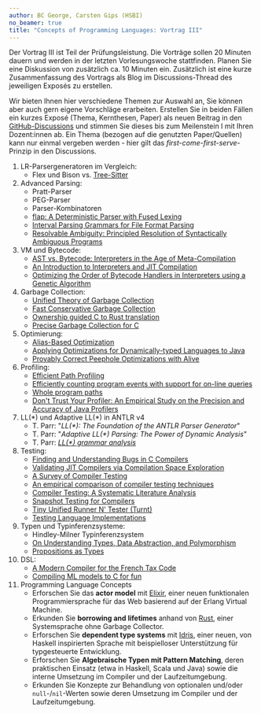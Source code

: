 ```yaml
---
author: BC George, Carsten Gips (HSBI)
no_beamer: true
title: "Concepts of Programming Languages: Vortrag III"
---
```


Der Vortrag III ist Teil der Prüfungsleistung. Die Vorträge sollen 20 Minuten dauern
und werden in der letzten Vorlesungswoche stattfinden. Planen Sie eine Diskussion
von zusätzlich ca. 10 Minuten ein. Zusätzlich ist eine kurze Zusammenfassung des
Vortrags als Blog im Discussions-Thread des jeweiligen Exposés zu erstellen.

Wir bieten Ihnen hier verschiedene Themen zur Auswahl an, Sie können aber auch gern
eigene Vorschläge erarbeiten. Erstellen Sie in beiden Fällen ein kurzes Exposé
(Thema, Kernthesen, Paper) als neuen Beitrag in den
[GitHub-Discussions](https://github.com/Compiler-CampusMinden/CPL-Vorlesung-Master/discussions/new?category=vortrag-iii)
und stimmen Sie dieses bis zum Meilenstein I mit Ihren Dozent:innen ab. Ein Thema
(bezogen auf die genutzten Paper/Quellen) kann nur einmal vergeben werden - hier
gilt das *first-come-first-serve*-Prinzip in den Discussions.

1.  LR-Parsergeneratoren im Vergleich:
    -   Flex und Bison vs. [Tree-Sitter](http://tree-sitter.github.io/tree-sitter/)
2.  Advanced Parsing:
    -   Pratt-Parser
    -   PEG-Parser
    -   Parser-Kombinatoren
    -   [flap: A Deterministic Parser with Fused
        Lexing](https://dl.acm.org/doi/pdf/10.1145/3591269)
    -   [Interval Parsing Grammars for File Format
        Parsing](https://dl.acm.org/doi/10.1145/3591264)
    -   [Resolvable Ambiguity: Principled Resolution of Syntactically Ambiguous
        Programs](https://people.kth.se/~dbro/papers/palmkvist-et-al-2021-resolvable-ambiguity.pdf)
3.  VM und Bytecode:
    -   [AST vs. Bytecode: Interpreters in the Age of
        Meta-Compilation](https://stefan-marr.de/downloads/oopsla23-larose-et-al-ast-vs-bytecode-interpreters-in-the-age-of-meta-compilation.pdf)
    -   [An Introduction to Interpreters and JIT
        Compilation](https://stefan-marr.de/2023/09/pliss-summer-school/)
    -   [Optimizing the Order of Bytecode Handlers in Interpreters using a Genetic
        Algorithm](https://stefan-marr.de/downloads/acmsac23-huang-et-al-optimizing-the-order-of-bytecode-handlers-in-interpreters-using-a-genetic-algorithm.pdf)
4.  Garbage Collection:
    -   [Unified Theory of Garbage
        Collection](https://scholar.google.de/scholar?hl=en&as_sdt=0%2C5&as_vis=1&q=Unified+Theory+of+Garbage+Collection&btnG=)
    -   [Fast Conservative Garbage
        Collection](https://scholar.google.de/scholar?hl=en&as_sdt=0%2C5&as_vis=1&q=Fast+Conservative+Garbage+Collection&btnG=)
    -   [Ownership guided C to Rust
        translation](https://arxiv.org/pdf/2303.10515.pdf)
    -   [Precise Garbage Collection for
        C](https://www-old.cs.utah.edu/plt/publications/ismm09-rwrf.pdf)
5.  Optimierung:
    -   [Alias-Based Optimization](https://dl.acm.org/doi/10.1145/277652.277670)
    -   [Applying Optimizations for Dynamically-typed Languages to
        Java](https://stefan-marr.de/downloads/manlang17-grimmer-et-al-applying-optimizations-for-dynamically-typed-languages-to-java.pdf)
    -   [Provably Correct Peephole Optimizations with
        Alive](https://web.ist.utl.pt/nuno.lopes/pubs/alive-pldi15.pdf)
6.  Profiling:
    -   [Efficient Path Profiling](https://dl.acm.org/citation.cfm?id=243857)
    -   [Efficiently counting program events with support for on-line
        queries](https://dl.acm.org/doi/10.1145/186025.186027)
    -   [Whole program paths](https://dl.acm.org/doi/10.1145/301631.301678)
    -   [Don't Trust Your Profiler: An Empirical Study on the Precision and Accuracy
        of Java
        Profilers](https://stefan-marr.de/downloads/mplr23-burchell-et-al-dont-trust-your-profiler.pdf)
7.  LL(\*) und Adaptive LL(\*) in ANTLR v4
    -   T. Parr: "*LL(\*): The Foundation of the ANTLR Parser Generator*"
    -   T. Parr: "*Adaptive LL(\*) Parsing: The Power of Dynamic Analysis*"
    -   T. Parr: [*LL(\*) grammar
        analysis*](https://theantlrguy.atlassian.net/wiki/spaces/~admin/pages/524294/LL+grammar+analysis)
8.  Testing:
    -   [Finding and Understanding Bugs in C
        Compilers](https://users.cs.utah.edu/~regehr/papers/pldi11-preprint.pdf)
    -   [Validating JIT Compilers via Compilation Space
        Exploration](https://connglli.github.io/pdfs/artemis_sosp23.pdf)
    -   [A Survey of Compiler
        Testing](https://software-lab.org/publications/csur2019_compiler_testing.pdf)
    -   [An empirical comparison of compiler testing
        techniques](https://xiongyingfei.github.io/papers/ICSE16.pdf)
    -   [Compiler Testing: A Systematic Literature
        Analysis](https://arxiv.org/abs/1810.02718)
    -   [Snapshot Testing for
        Compilers](https://www.cs.cornell.edu/~asampson/blog/turnt.html)
    -   [Tiny Unified Runner N' Tester (Turnt)](https://github.com/cucapra/turnt)
    -   [Testing Language
        Implementations](https://youtu.be/ZJUk8_k1HbY?si=Mis0l6M07vbI8Rqx)
9.  Typen und Typinferenzsysteme:
    -   Hindley-Milner Typinferenzsystem
    -   [On Understanding Types, Data Abstraction, and
        Polymorphism](http://lucacardelli.name/Papers/OnUnderstanding.A4.pdf)
    -   [Propositions as
        Types](https://homepages.inf.ed.ac.uk/wadler/papers/propositions-as-types/propositions-as-types.pdf)
10. DSL:
    -   [A Modern Compiler for the French Tax
        Code](https://arxiv.org/pdf/2011.07966.pdf)
    -   [Compiling ML models to C for
        fun](https://bernsteinbear.com/blog/compiling-ml-models/)
11. Programming Language Concepts
    -   Erforschen Sie das **actor model** mit [Elixir](https://elixir-lang.org/),
        einer neuen funktionalen Programmiersprache für das Web basierend auf der
        Erlang Virtual Machine.
    -   Erkunden Sie **borrowing and lifetimes** anhand von
        [Rust](https://www.rust-lang.org/), einer Systemsprache ohne Garbage
        Collector.
    -   Erforschen Sie **dependent type systems** mit
        [Idris](https://www.idris-lang.org/), einer neuen, von Haskell inspirierten
        Sprache mit beispielloser Unterstützung für typgesteuerte Entwicklung.
    -   Erforschen Sie **Algebraische Typen mit Pattern Matching**, deren
        praktischen Einsatz (etwa in Haskell, Scala und Java) sowie die interne
        Umsetzung im Compiler und der Laufzeitumgebung.
    -   Erkunden Sie Konzepte zur Behandlung von optionalen und/oder
        `null`-/`nil`-Werten sowie deren Umsetzung im Compiler und der
        Laufzeitumgebung.

